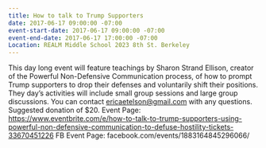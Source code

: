 ```yaml
---
title: How to talk to Trump Supporters
date: 2017-06-17 09:00:00 -07:00
event-start-date: 2017-06-17 09:00:00 -07:00
event-end-date: 2017-06-17 17:00:00 -07:00
Location: REALM Middle School 2023 8th St. Berkeley
---
```


This day long event will feature teachings by Sharon Strand Ellison, creator of the Powerful Non-Defensive Communication process, of how to prompt Trump supporters to drop their defenses and voluntarily shift their positions. They day’s activities will include small group sessions and large group discussions. You can contact ericaetelson@gmail.com with any questions. Suggested donation of $20.
Event Page: https://www.eventbrite.com/e/how-to-talk-to-trump-supporters-using-powerful-non-defensive-communication-to-defuse-hostility-tickets-33670451226
FB Event Page: facebook.com/events/1883164845296066/